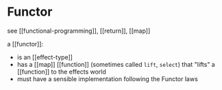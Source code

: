 # Functor

see [[functional-programming]], [[return]], [[map]]

a [[functor]]:

- is an [[effect-type]]
- has a [[map]] [[function]] (sometimes called `lift`, `select`) that "lifts" a [[function]] to the effects world
- must have a sensible implementation following the Functor laws

